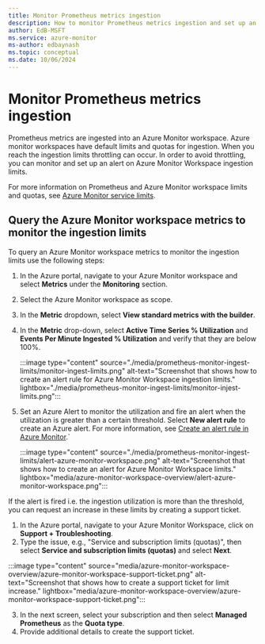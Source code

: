 ```yaml
---
title: Monitor Prometheus metrics ingestion
description: How to monitor Prometheus metrics ingestion and set up an alert on Azure Monitor Workspace ingestion limits
author: EdB-MSFT
ms.service: azure-monitor
ms-author: edbaynash
ms.topic: conceptual
ms.date: 10/06/2024
---
```


# Monitor Prometheus metrics ingestion

Prometheus metrics are ingested into an Azure Monitor workspace. Azure monitor workspaces have default limits and quotas for ingestion. When you reach the ingestion limits throttling can occur. In order to avoid throttling, you can monitor and set up an alert on Azure Monitor Workspace ingestion limits. 

For more information on Prometheus and Azure Monitor workspace limits and quotas, see [Azure Monitor service limits](../service-limits.md#prometheus-metrics).

## Query the Azure Monitor workspace metrics to monitor the ingestion limits

To query an Azure Monitor workspace metrics to monitor the ingestion limits use the following steps:

1. In the Azure portal, navigate to your Azure Monitor workspace and select **Metrics** under the **Monitoring** section.
1. Select the Azure Monitor workspace as scope.
1. In the **Metric** dropdown, select **View standard metrics with the builder**.
1. In the **Metric** drop-down, select **Active Time Series % Utilization** and **Events Per Minute Ingested % Utilization** and verify that they are below 100%.

    :::image type="content" source="./media/prometheus-monitor-ingest-limits/monitor-ingest-limits.png" alt-text="Screenshot that shows how to create an alert rule for Azure Monitor Workspace ingestion limits." lightbox="./media/prometheus-monitor-ingest-limits/monitor-injest-limits.png":::

1. Set an Azure Alert to monitor the utilization and fire an alert when the utilization is greater than a certain threshold. Select **New alert rule** to create an Azure alert. For more information, see [Create an alert rule in Azure Monitor](../alerts-log-based-metrics.md#create-an-alert-rule).`


    :::image type="content" source="./media/prometheus-monitor-ingest-limits/alert-azure-monitor-workspace.png" alt-text="Screenshot that shows how to create an alert for Azure Monitor Workspace limits." lightbox="media/azure-monitor-workspace-overview/alert-azure-monitor-workspace.png":::

If the alert is fired i.e. the ingestion utilization is more than the threshold, you can request an increase in these limits by creating a support ticket.

1. In the Azure portal, navigate to your Azure Monitor Workspace, click on **Support + Troubleshooting**.
2. Type the issue, e.g., "Service and subscription limits (quotas)", then select **Service and subscription limits (quotas)** and select **Next**.

:::image type="content" source="media/azure-monitor-workspace-overview/azure-monitor-workspace-support-ticket.png" alt-text="Screenshot that shows how to create a support ticket for limit increase." lightbox="media/azure-monitor-workspace-overview/azure-monitor-workspace-support-ticket.png":::

3. In the next screen, select your subscription and then select **Managed Prometheus** as the **Quota type**.
4. Provide additional details to create the support ticket.